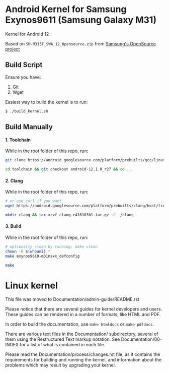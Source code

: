 # Android Kernel for Samsung Exynos9611 (Samsung Galaxy M31)

Kernel for Android 12

Based on `SM-M315F_SWA_12_Opensource.zip` from [Samsung's OpenSource project](https://opensource.samsung.com/uploadSearch?searchValue=m315)

## Build Script
Ensure you have:
1. Git
2. Wget

Easiest way to build the kernel is to run:
```bash
$ ./build_kernel.sh
```

## Build Manually
#### 1. Toolchain
While in the root folder of this repo, run:
```bash
git clone https://android.googlesource.com/platform/prebuilts/gcc/linux-x86/aarch64/aarch64-linux-android-4.9 toolchain

cd toolchain && git checkout android-12.1.0_r27 && cd ..
```  

#### 2. Clang
While in the root folder of this repo, run:
```bash
# or use curl if you want
wget https://android.googlesource.com/platform/prebuilts/clang/host/linux-x86/+archive/1c1069109f294e9ffbdc1ff8541394ab4b5d941d/clang-r416183b1.tar.gz

mkdir clang && tar xzvf clang-r416183b1.tar.gz -C ./clang
```

#### 3. Build

While in the root folder of this repo, run:
```bash
# optionally clean by running: make clean
chown -R $(whoami) *
make exynos9610-m31nsxx_defconfig

make
```


Linux kernel
============

This file was moved to Documentation/admin-guide/README.rst

Please notice that there are several guides for kernel developers and users.
These guides can be rendered in a number of formats, like HTML and PDF.

In order to build the documentation, use ``make htmldocs`` or
``make pdfdocs``.

There are various text files in the Documentation/ subdirectory,
several of them using the Restructured Text markup notation.
See Documentation/00-INDEX for a list of what is contained in each file.

Please read the Documentation/process/changes.rst file, as it contains the
requirements for building and running the kernel, and information about
the problems which may result by upgrading your kernel.
